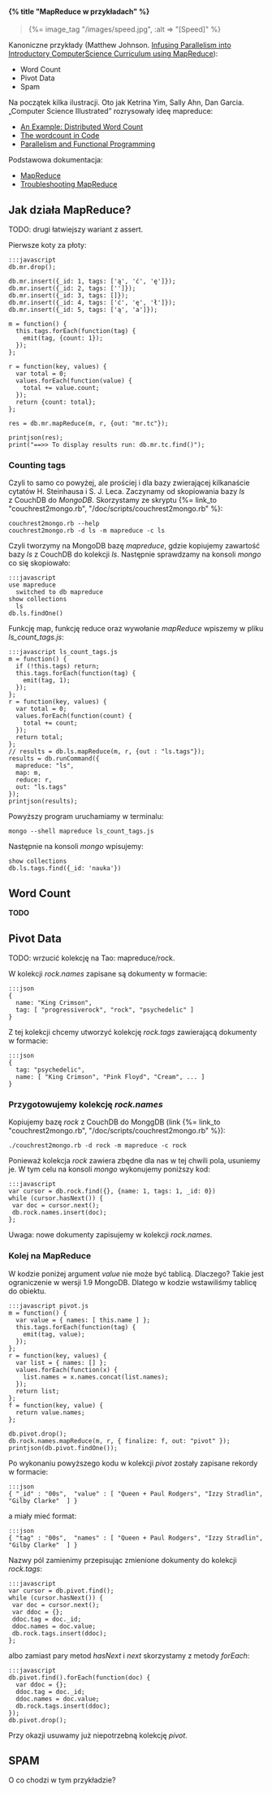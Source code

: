 #### {% title "MapReduce w przykładach" %}

<blockquote>
 {%= image_tag "/images/speed.jpg", :alt => "[Speed]" %}
</blockquote>

Kanoniczne przykłady (Matthew Johnson.
[Infusing Parallelism into Introductory ComputerScience Curriculum using MapReduce](http://www.eecs.berkeley.edu/Pubs/TechRpts/2008/EECS-2008-34.pdf)):

* Word Count
* Pivot Data
* Spam

Na początek kilka ilustracji. Oto jak
Ketrina Yim, Sally Ahn, Dan Garcia. „Computer Science Illustrated”
rozrysowały ideę mapreduce:

* [An Example: Distributed Word Count](http://csillustrated.berkeley.edu/PDFs/mapreduce-example.pdf)
* [The wordcount in Code](http://csillustrated.berkeley.edu/PDFs/mapreduce-code.pdf)
* [Parallelism and Functional Programming](http://csillustrated.berkeley.edu/PDFs/mapreduce.pdf)

Podstawowa dokumentacja:

* [MapReduce](http://www.mongodb.org/display/DOCS/MapReduce)
* [Troubleshooting MapReduce](http://www.mongodb.org/display/DOCS/Troubleshooting+MapReduce)


## Jak działa MapReduce?

TODO: drugi łatwiejszy wariant z assert.

Pierwsze koty za płoty:

    :::javascript
    db.mr.drop();

    db.mr.insert({_id: 1, tags: ['ą', 'ć', 'ę']});
    db.mr.insert({_id: 2, tags: ['']});
    db.mr.insert({_id: 3, tags: []});
    db.mr.insert({_id: 4, tags: ['ć', 'ę', 'ł']});
    db.mr.insert({_id: 5, tags: ['ą', 'a']});

    m = function() {
      this.tags.forEach(function(tag) {
        emit(tag, {count: 1});
      });
    };

    r = function(key, values) {
      var total = 0;
      values.forEach(function(value) {
        total += value.count;
      });
      return {count: total};
    };

    res = db.mr.mapReduce(m, r, {out: "mr.tc"});

    printjson(res);
    print("==>> To display results run: db.mr.tc.find()");


### Counting tags

Czyli to samo co powyżej, ale prościej i dla bazy zwierającej
kilkanaście cytatów H. Steinhausa i S. J. Leca. Zaczynamy od
skopiowania bazy *ls* z CouchDB do *MongoDB*.
Skorzystamy ze skryptu
{%= link_to "couchrest2mongo.rb", "/doc/scripts/couchrest2mongo.rb" %}:

    couchrest2mongo.rb --help
    couchrest2mongo.rb -d ls -m mapreduce -c ls

Czyli tworzymy na MongoDB bazę *mapreduce*, gdzie kopiujemy zawartość bazy
*ls* z CouchDB do kolekcji *ls*. Następnie sprawdzamy na konsoli
*mongo* co się skopiowało:

    :::javascript
    use mapreduce
      switched to db mapreduce
    show collections
      ls
    db.ls.findOne()

Funkcję map, funkcję reduce oraz wywołanie *mapReduce*
wpiszemy w pliku *ls_count_tags.js*:

    :::javascript ls_count_tags.js
    m = function() {
      if (!this.tags) return;
      this.tags.forEach(function(tag) {
        emit(tag, 1);
      });
    };
    r = function(key, values) {
      var total = 0;
      values.forEach(function(count) {
        total += count;
      });
      return total;
    };
    // results = db.ls.mapReduce(m, r, {out : "ls.tags"});
    results = db.runCommand({
      mapreduce: "ls",
      map: m,
      reduce: r,
      out: "ls.tags"
    });
    printjson(results);

Powyższy program uruchamiamy w terminalu:

    mongo --shell mapreduce ls_count_tags.js

Następnie na konsoli *mongo* wpisujemy:

    show collections
    db.ls.tags.find({_id: 'nauka'})


## Word Count

**TODO**


## Pivot Data

TODO: wrzucić kolekcję na Tao: mapreduce/rock.

W kolekcji *rock.names* zapisane są dokumenty w formacie:

    :::json
    {
      name: "King Crimson",
      tag: [ "progressiverock", "rock", "psychedelic" ]
    }

Z tej kolekcji chcemy utworzyć kolekcję *rock.tags* zawierającą
dokumenty w formacie:

    :::json
    {
      tag: "psychedelic",
      name: [ "King Crimson", "Pink Floyd", "Cream", ... ]
    }


### Przygotowujemy kolekcję *rock.names*

Kopiujemy bazę *rock* z CouchDB do MonggDB
(link {%= link_to "couchrest2mongo.rb", "/doc/scripts/couchrest2mongo.rb" %}):

    ./couchrest2mongo.rb -d rock -m mapreduce -c rock

Ponieważ kolekcja *rock* zawiera zbędne dla nas w tej chwili pola,
usuniemy je. W tym celu na konsoli *mongo* wykonujemy poniższy kod:

    :::javascript
    var cursor = db.rock.find({}, {name: 1, tags: 1, _id: 0})
    while (cursor.hasNext()) {
     var doc = cursor.next();
     db.rock.names.insert(doc);
    };

Uwaga: nowe dokumenty zapisujemy w kolekcji *rock.names*.


### Kolej na MapReduce

W kodzie poniżej argument *value* nie może być tablicą.
Dlaczego? Takie jest ograniczenie w wersji 1.9 MongoDB.
Dlatego w kodzie wstawiliśmy tablicę do obiektu.

    :::javascript pivot.js
    m = function() {
      var value = { names: [ this.name ] };
      this.tags.forEach(function(tag) {
        emit(tag, value);
      });
    };
    r = function(key, values) {
      var list = { names: [] };
      values.forEach(function(x) {
        list.names = x.names.concat(list.names);
      });
      return list;
    };
    f = function(key, value) {
      return value.names;
    };

    db.pivot.drop();
    db.rock.names.mapReduce(m, r, { finalize: f, out: "pivot" });
    printjson(db.pivot.findOne());

Po wykonaniu powyższego kodu w kolekcji *pivot* zostały
zapisane rekordy w formacie:

    :::json
    { "_id" : "00s",  "value" : [ "Queen + Paul Rodgers", "Izzy Stradlin", "Gilby Clarke"  ] }

a miały mieć format:

    :::json
    { "tag" : "00s",  "names" : [ "Queen + Paul Rodgers", "Izzy Stradlin", "Gilby Clarke"  ] }

Nazwy pól zamienimy przepisując zmienione dokumenty do kolekcji *rock.tags*:

    :::javascript
    var cursor = db.pivot.find();
    while (cursor.hasNext()) {
     var doc = cursor.next();
     var ddoc = {};
     ddoc.tag = doc._id;
     ddoc.names = doc.value;
     db.rock.tags.insert(ddoc);
    };

albo zamiast pary metod *hasNext* i *next* skorzystamy z metody *forEach*:

    :::javascript
    db.pivot.find().forEach(function(doc) {
      var ddoc = {};
      ddoc.tag = doc._id;
      ddoc.names = doc.value;
      db.rock.tags.insert(ddoc);
    });
    db.pivot.drop();

Przy okazji usuwamy już niepotrzebną kolekcję *pivot*.


## SPAM

O co chodzi w tym przykładzie?
